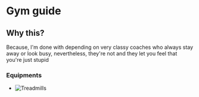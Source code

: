 # Gym guide

## Why this?
Because, I'm done with depending on very classy coaches who always stay away or look busy, nevertheless, they're not and they let you feel that you're just stupid

### Equipments
* ![Treadmills](images/treadmill.png)
